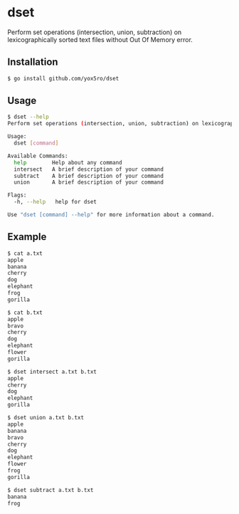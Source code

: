 # dset

Perform set operations (intersection, union, subtraction) on lexicographically sorted text files without Out Of Memory error.

## Installation

```bash
$ go install github.com/yox5ro/dset
```

## Usage

```bash
$ dset --help
Perform set operations (intersection, union, subtraction) on lexicographically sorted text files.

Usage:
  dset [command]

Available Commands:
  help        Help about any command
  intersect   A brief description of your command
  subtract    A brief description of your command
  union       A brief description of your command

Flags:
  -h, --help   help for dset

Use "dset [command] --help" for more information about a command.
```

## Example

```bash
$ cat a.txt
apple
banana
cherry
dog
elephant
frog
gorilla

$ cat b.txt
apple
bravo
cherry
dog
elephant
flower
gorilla

$ dset intersect a.txt b.txt
apple
cherry
dog
elephant
gorilla

$ dset union a.txt b.txt
apple
banana
bravo
cherry
dog
elephant
flower
frog
gorilla

$ dset subtract a.txt b.txt
banana
frog
```
